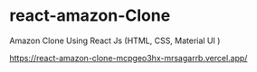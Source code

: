 # react-amazon-Clone
Amazon Clone  Using React Js (HTML, CSS, Material UI )


https://react-amazon-clone-mcpgeo3hx-mrsagarrb.vercel.app/
